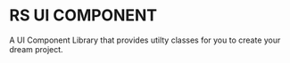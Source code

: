 # RS UI COMPONENT

A UI Component Library that provides utilty classes for you to create your dream project.


